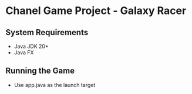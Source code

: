 # Chanel Game Project - Galaxy Racer

## System Requirements
- Java JDK 20+
- Java FX

## Running the Game
- Use app.java as the launch target
